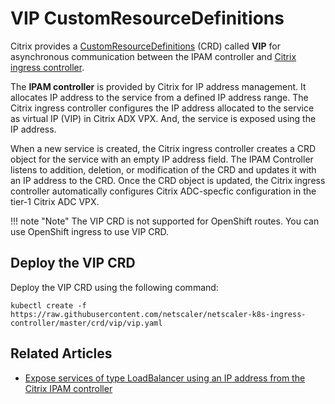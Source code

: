 # VIP CustomResourceDefinitions

Citrix provides a [CustomResourceDefinitions](https://kubernetes.io/docs/concepts/extend-kubernetes/api-extension/custom-resources/#customresourcedefinitions) (CRD) called **VIP** for asynchronous communication between the IPAM controller and [Citrix ingress controller](https://github.com/netscaler/netscaler-k8s-ingress-controller).

The **IPAM controller** is provided by Citrix for IP address management. It allocates IP address to the service from a defined IP address range. The Citrix ingress controller configures the IP address allocated to the service as virtual IP (VIP) in Citrix ADX VPX. And, the service is exposed using the IP address.

When a new service is created, the Citrix ingress controller creates a CRD object for the service with an empty IP address field. The IPAM Controller listens to addition, deletion, or modification of the CRD and updates it with an IP address to the CRD. Once the CRD object is updated, the Citrix ingress controller automatically configures Citrix ADC-specfic configuration in the tier-1 Citrix ADC VPX.

!!! note "Note"
    The VIP CRD is not supported for OpenShift routes. You can use OpenShift ingress to use VIP CRD.

## Deploy the VIP CRD

Deploy the VIP CRD using the following command:

    kubectl create -f https://raw.githubusercontent.com/netscaler/netscaler-k8s-ingress-controller/master/crd/vip/vip.yaml

## Related Articles

-  [Expose services of type LoadBalancer using an IP address from the Citrix IPAM controller](../network/type_loadbalancer.md#expose-services-of-type-loadbalancer-using-an-ip-address-from-the-citrix-ipam-controller)
